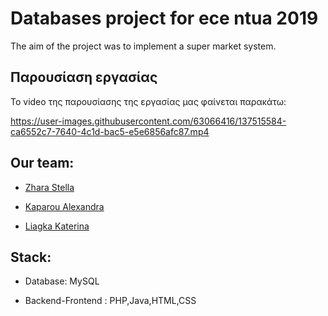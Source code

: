 # Databases project for ece ntua 2019
The aim of the project was to implement a super market system.

## Παρουσίαση εργασίας
Το video της παρουσίασης της εργασίας μας φαίνεται παρακάτω:

https://user-images.githubusercontent.com/63066416/137515584-ca6552c7-7640-4c1d-bac5-e5e6856afc87.mp4

## Our team:

* [Zhara Stella](https://github.com/stelazr)

* [Kaparou Alexandra](https://github.com/alexandrakapa)

* [Liagka Katerina](https://github.com/LiagkaAikaterini)

## Stack:
* Database: MySQL

* Backend-Frontend : PHP,Java,HTML,CSS
